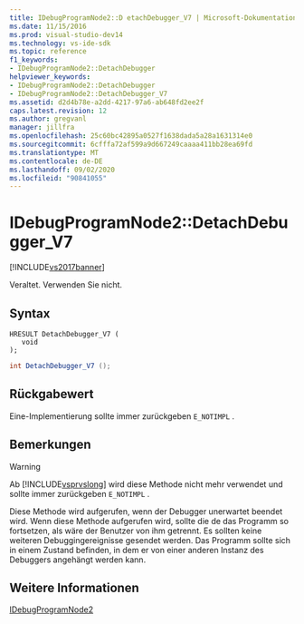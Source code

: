 ```yaml
---
title: IDebugProgramNode2::D etachDebugger_V7 | Microsoft-Dokumentation
ms.date: 11/15/2016
ms.prod: visual-studio-dev14
ms.technology: vs-ide-sdk
ms.topic: reference
f1_keywords:
- IDebugProgramNode2::DetachDebugger
helpviewer_keywords:
- IDebugProgramNode2::DetachDebugger
- IDebugProgramNode2::DetachDebugger_V7
ms.assetid: d2d4b78e-a2dd-4217-97a6-ab648fd2ee2f
caps.latest.revision: 12
ms.author: gregvanl
manager: jillfra
ms.openlocfilehash: 25c60bc42895a0527f1638dada5a28a1631314e0
ms.sourcegitcommit: 6cfffa72af599a9d667249caaaa411bb28ea69fd
ms.translationtype: MT
ms.contentlocale: de-DE
ms.lasthandoff: 09/02/2020
ms.locfileid: "90841055"
---
```

# <a name="idebugprogramnode2detachdebugger_v7"></a>IDebugProgramNode2::DetachDebugger_V7
[!INCLUDE[vs2017banner](../../../includes/vs2017banner.md)]

Veraltet. Verwenden Sie nicht.  
  
## <a name="syntax"></a>Syntax  
  
```cpp#  
HRESULT DetachDebugger_V7 (   
   void   
);  
```  
  
```csharp  
int DetachDebugger_V7 ();  
```  
  
## <a name="return-value"></a>Rückgabewert  
 Eine-Implementierung sollte immer zurückgeben `E_NOTIMPL` .  
  
## <a name="remarks"></a>Bemerkungen  
  
> [!WARNING]
> Ab [!INCLUDE[vsprvslong](../../../includes/vsprvslong-md.md)] wird diese Methode nicht mehr verwendet und sollte immer zurückgeben `E_NOTIMPL` .  
  
 Diese Methode wird aufgerufen, wenn der Debugger unerwartet beendet wird. Wenn diese Methode aufgerufen wird, sollte die de das Programm so fortsetzen, als wäre der Benutzer von ihm getrennt. Es sollten keine weiteren Debuggingereignisse gesendet werden. Das Programm sollte sich in einem Zustand befinden, in dem er von einer anderen Instanz des Debuggers angehängt werden kann.  
  
## <a name="see-also"></a>Weitere Informationen  
 [IDebugProgramNode2](../../../extensibility/debugger/reference/idebugprogramnode2.md)
